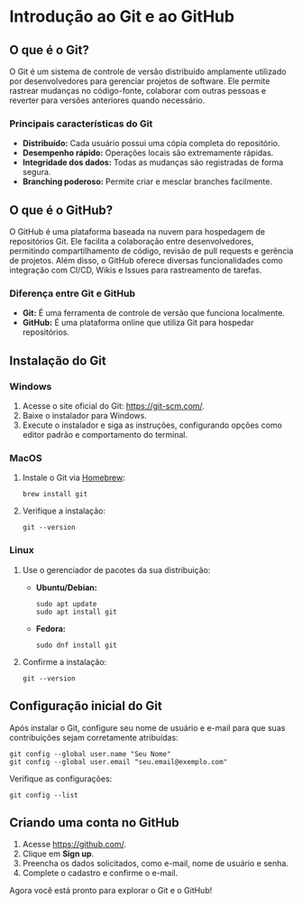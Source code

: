 # Introdução ao Git e ao GitHub

## O que é o Git?

O Git é um sistema de controle de versão distribuído amplamente utilizado por desenvolvedores para gerenciar projetos de software. Ele permite rastrear mudanças no código-fonte, colaborar com outras pessoas e reverter para versões anteriores quando necessário.

### Principais características do Git

- **Distribuído:** Cada usuário possui uma cópia completa do repositório.
- **Desempenho rápido:** Operações locais são extremamente rápidas.
- **Integridade dos dados:** Todas as mudanças são registradas de forma segura.
- **Branching poderoso:** Permite criar e mesclar branches facilmente.

## O que é o GitHub?

O GitHub é uma plataforma baseada na nuvem para hospedagem de repositórios Git. Ele facilita a colaboração entre desenvolvedores, permitindo compartilhamento de código, revisão de pull requests e gerência de projetos. Além disso, o GitHub oferece diversas funcionalidades como integração com CI/CD, Wikis e Issues para rastreamento de tarefas.

### Diferença entre Git e GitHub

- **Git:** É uma ferramenta de controle de versão que funciona localmente.
- **GitHub:** É uma plataforma online que utiliza Git para hospedar repositórios.

## Instalação do Git

### Windows

1. Acesse o site oficial do Git: https://git-scm.com/.
2. Baixe o instalador para Windows.
3. Execute o instalador e siga as instruções, configurando opções como editor padrão e comportamento do terminal.

### MacOS

1. Instale o Git via [Homebrew](https://brew.sh/):

   ```
   brew install git
   ```

2. Verifique a instalação:

   ```
   git --version
   ```

### Linux

1. Use o gerenciador de pacotes da sua distribuição:

   - **Ubuntu/Debian:**

     ```
     sudo apt update
     sudo apt install git
     ```

   - **Fedora:**

     ```
     sudo dnf install git
     ```

2. Confirme a instalação:

   ```
   git --version
   ```

## Configuração inicial do Git

Após instalar o Git, configure seu nome de usuário e e-mail para que suas contribuições sejam corretamente atribuídas:

```
git config --global user.name "Seu Nome"
git config --global user.email "seu.email@exemplo.com"
```

Verifique as configurações:

```
git config --list
```

## Criando uma conta no GitHub

1. Acesse https://github.com/.
2. Clique em **Sign up**.
3. Preencha os dados solicitados, como e-mail, nome de usuário e senha.
4. Complete o cadastro e confirme o e-mail.

Agora você está pronto para explorar o Git e o GitHub!